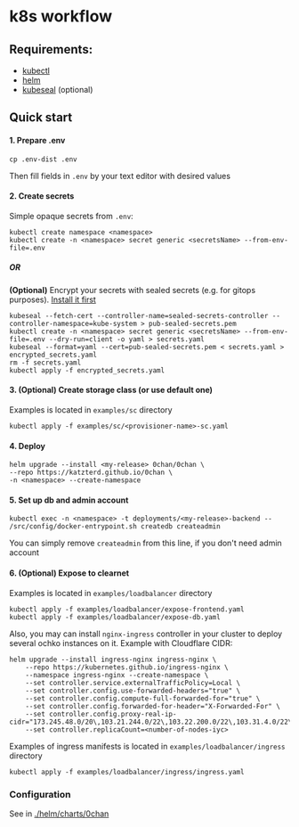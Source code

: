 
# k8s workflow

## Requirements:
- [kubectl](https://kubernetes.io/docs/tasks/tools/install-kubectl/)
- [helm](https://helm.sh/docs/intro/install/)
- [kubeseal](https://sealed-secrets.netlify.app/) (optional)

## Quick start

#### 1. Prepare .env 
```console
cp .env-dist .env
```
Then fill fields in `.env` by your text editor with desired values

#### 2. Create secrets

Simple opaque secrets from `.env`:
```console
kubectl create namespace <namespace>
kubectl create -n <namespace> secret generic <secretsName> --from-env-file=.env
```

##### OR

**(Optional)** Encrypt your secrets with sealed secrets (e.g. for gitops purposes). [Install it first](https://github.com/bitnami-labs/sealed-secrets/releases)
```console
kubeseal --fetch-cert --controller-name=sealed-secrets-controller --controller-namespace=kube-system > pub-sealed-secrets.pem
kubectl create -n <namespace> secret generic <secretsName> --from-env-file=.env --dry-run=client -o yaml > secrets.yaml
kubeseal --format=yaml --cert=pub-sealed-secrets.pem < secrets.yaml > encrypted_secrets.yaml
rm -f secrets.yaml
kubectl apply -f encrypted_secrets.yaml
```

#### 3. (Optional) Create storage class (or use default one)
Examples is located in `examples/sc` directory
```console
kubectl apply -f examples/sc/<provisioner-name>-sc.yaml
```

#### 4. Deploy
```console
helm upgrade --install <my-release> 0chan/0chan \
--repo https://katzterd.github.io/0chan \
-n <namespace> --create-namespace
```

#### 5. Set up db and admin account
```console
kubectl exec -n <namespace> -t deployments/<my-release>-backend -- /src/config/docker-entrypoint.sh createdb createadmin
```
You can simply remove `createadmin` from this line, if you don't need admin account

#### 6. (Optional) Expose to clearnet
Examples is located in `examples/loadbalancer` directory
```console
kubectl apply -f examples/loadbalancer/expose-frontend.yaml
kubectl apply -f examples/loadbalancer/expose-db.yaml
```

Also, you may can install `nginx-ingress` controller in your cluster to deploy several ochko instances on it. Example with Cloudflare CIDR:
```console
helm upgrade --install ingress-nginx ingress-nginx \
    --repo https://kubernetes.github.io/ingress-nginx \
    --namespace ingress-nginx --create-namespace \
    --set controller.service.externalTrafficPolicy=Local \
    --set controller.config.use-forwarded-headers="true" \
    --set controller.config.compute-full-forwarded-for="true" \
    --set controller.config.forwarded-for-header="X-Forwarded-For" \
    --set controller.config.proxy-real-ip-cidr="173.245.48.0/20\,103.21.244.0/22\,103.22.200.0/22\,103.31.4.0/22\,141.101.64.0/18\,108.162.192.0/18\,190.93.240.0/20\,188.114.96.0/20\,197.234.240.0/22\,198.41.128.0/17\,162.158.0.0/15\,104.16.0.0/13\,104.24.0.0/14\,172.64.0.0/13\,131.0.72.0/22\,2400:cb00::/32\,2606:4700::/32\,2803:f800::/32\,2405:b500::/32\,2405:8100::/32\,2a06:98c0::/29\,2c0f:f248::/32"
    --set controller.replicaCount=<number-of-nodes-iyc>
```

Examples of ingress manifests is located in `examples/loadbalancer/ingress` directory
```console
kubectl apply -f examples/loadbalancer/ingress/ingress.yaml
```

### Configuration

See in [./helm/charts/0chan](https://github.com/katzterd/0chan/tree/main/k8s/helm/charts/0chan)
